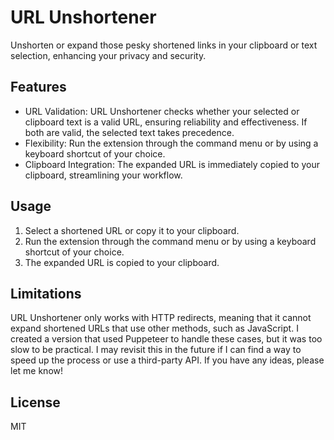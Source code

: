 # URL Unshortener

Unshorten or expand those pesky shortened links in your clipboard or text selection, enhancing your privacy and security.

## Features

- URL Validation: URL Unshortener checks whether your selected or clipboard text is a valid URL, ensuring reliability and effectiveness. If both are valid, the selected text takes precedence.
- Flexibility: Run the extension through the command menu or by using a keyboard shortcut of your choice.
- Clipboard Integration: The expanded URL is immediately copied to your clipboard, streamlining your workflow.

## Usage

1. Select a shortened URL or copy it to your clipboard.
2. Run the extension through the command menu or by using a keyboard shortcut of your choice.
3. The expanded URL is copied to your clipboard.

## Limitations

URL Unshortener only works with HTTP redirects, meaning that it cannot expand shortened URLs that use other methods, such as JavaScript. I created a version that used Puppeteer to handle these cases, but it was too slow to be practical. I may revisit this in the future if I can find a way to speed up the process or use a third-party API. If you have any ideas, please let me know!

## License

MIT
